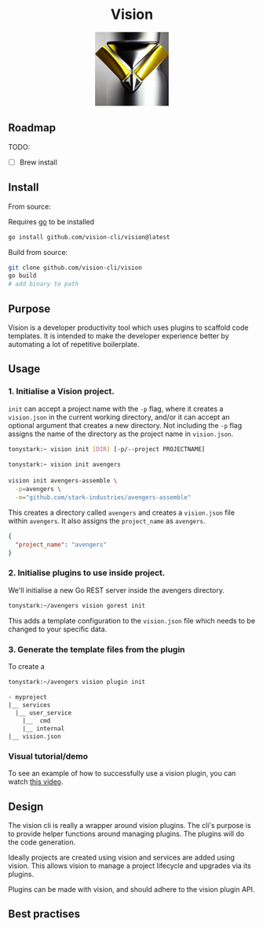 <h1 align="center">Vision</a></h1>
<p align="center">
  <img width="150" src="./docs/images/vision-3d.jpg" />
</p>

## Roadmap

TODO:

- [ ] Brew install

## Install

From source:

Requires [go](https://go.dev/dl/) to be installed

```bash
go install github.com/vision-cli/vision@latest
```

Build from source:

```bash
git clone github.com/vision-cli/vision
go build
# add binary to path
```

## Purpose

Vision is a developer productivity tool which uses plugins to scaffold code templates.
It is intended to make the developer experience better by automating a lot of repetitive
boilerplate.

## Usage

### 1. Initialise a Vision project.

`init` can accept a project name with the `-p` flag, where it creates a `vision.json` in the current working directory, and/or it can accept an optional argument that creates a new directory. Not including the `-p` flag assigns the name of the directory as the project name in `vision.json`.

```bash
tonystark:~ vision init [DIR] [-p/--project PROJECTNAME]
```

```bash
tonystark:~ vision init avengers

vision init avengers-assemble \
  -p=avengers \
  -m="github.com/stark-industries/avengers-assemble"
```

This creates a directory called `avengers` and creates a `vision.json` file within `avengers`. It also assigns the `project_name` as `avengers`.

```json
{
  "project_name": "avengers"
}
```

### 2. Initialise plugins to use inside project.

We'll initialise a new Go REST server inside the avengers directory.

```bash
tonystark:~/avengers vision gorest init
```

This adds a template configuration to the `vision.json` file which needs to be changed to your specific data.

### 3. Generate the template files from the plugin

To create a

```bash
tonystark:~/avengers vision plugin init
```

```
- myproject
|__ services
  |__ user_service
    |__  cmd
    |__ internal
|__ vision.json
```

### Visual tutorial/demo

To see an example of how to successfully use a vision plugin, you can watch [this video](https://asciinema.org/a/WJD7PJUvkVyDMzl6oleSGhv6i).

## Design

The vision cli is really a wrapper around vision plugins. The cli's purpose is to provide helper functions around managing plugins. The plugins will do the code generation.

Ideally projects are created using vision and services are added using vision. This allows vision to manage a project lifecycle and upgrades via its plugins.

Plugins can be made with vision, and should adhere to the vision plugin API.

## Best practises
